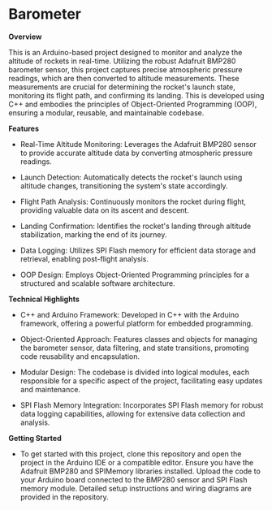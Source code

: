 # Barometer
**Overview**

This is an Arduino-based project designed to monitor and analyze the altitude of rockets in real-time. Utilizing the robust Adafruit BMP280 barometer sensor, this project captures precise atmospheric pressure readings, which are then converted to altitude measurements. These measurements are crucial for determining the rocket's launch state, monitoring its flight path, and confirming its landing. This is developed using C++ and embodies the principles of Object-Oriented Programming (OOP), ensuring a modular, reusable, and maintainable codebase.

**Features**

* Real-Time Altitude Monitoring: Leverages the Adafruit BMP280 sensor to provide accurate altitude data by converting atmospheric pressure readings.

* Launch Detection: Automatically detects the rocket's launch using altitude changes, transitioning the system's state accordingly.

* Flight Path Analysis: Continuously monitors the rocket during flight, providing valuable data on its ascent and descent.

* Landing Confirmation: Identifies the rocket's landing through altitude stabilization, marking the end of its journey.

* Data Logging: Utilizes SPI Flash memory for efficient data storage and retrieval, enabling post-flight analysis.

* OOP Design: Employs Object-Oriented Programming principles for a structured and scalable software architecture.

**Technical Highlights**

* C++ and Arduino Framework: Developed in C++ with the Arduino framework, offering a powerful platform for embedded programming.

* Object-Oriented Approach: Features classes and objects for managing the barometer sensor, data filtering, and state transitions, promoting code reusability and encapsulation.

* Modular Design: The codebase is divided into logical modules, each responsible for a specific aspect of the project, facilitating easy updates and maintenance.

* SPI Flash Memory Integration: Incorporates SPI Flash memory for robust data logging capabilities, allowing for extensive data collection and analysis.

**Getting Started**

* To get started with this project, clone this repository and open the project in the Arduino IDE or a compatible editor. Ensure you have the Adafruit BMP280 and SPIMemory libraries installed. Upload the code to your Arduino board connected to the BMP280 sensor and SPI Flash memory module. Detailed setup instructions and wiring diagrams are provided in the repository.
